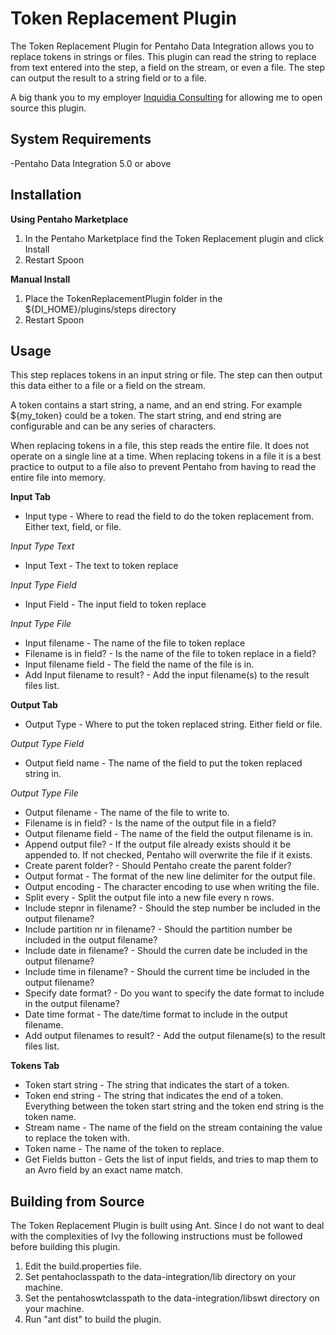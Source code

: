 Token Replacement Plugin
===

The Token Replacement Plugin for Pentaho Data Integration allows you to replace tokens in strings or files.  This plugin can read the string to replace from text entered into the step, a field on the stream, or even a file.  The step can output the result to a string field or to a file.

A big thank you to my employer [Inquidia Consulting](www.inquidia.com) for allowing me to open source this plugin.

System Requirements
---
-Pentaho Data Integration 5.0 or above

Installation
---
**Using Pentaho Marketplace**

1. In the Pentaho Marketplace find the Token Replacement plugin and click Install
2. Restart Spoon

**Manual Install**

1. Place the TokenReplacementPlugin folder in the ${DI\_HOME}/plugins/steps directory
2. Restart Spoon

Usage
---
This step replaces tokens in an input string or file.  The step can then output this data either to a file or a field on the stream.

A token contains a start string, a name, and an end string.  For example ${my_token} could be a token.  The start string, and end string are configurable and can be any series of characters.

When replacing tokens in a file, this step reads the entire file.  It does not operate on a single line at a time.  When replacing tokens in a file it is a best practice to output to a file also to prevent Pentaho from having to read the entire file into memory.

**Input Tab**
* Input type - Where to read the field to do the token replacement from.  Either text, field, or file.

*Input Type Text*
* Input Text - The text to token replace

*Input Type Field*
* Input Field - The input field to token replace

*Input Type File*
* Input filename - The name of the file to token replace
* Filename is in field? - Is the name of the file to token replace in a field?
* Input filename field - The field the name of the file is in.
* Add Input filename to result? - Add the input filename(s) to the result files list.

**Output Tab**
* Output Type - Where to put the token replaced string.  Either field or file.

*Output Type Field*
* Output field name - The name of the field to put the token replaced string in.

*Output Type File*
* Output filename - The name of the file to write to.
* Filename is in field? - Is the name of the output file in a field?
* Output filename field - The name of the field the output filename is in.
* Append output file? - If the output file already exists should it be appended to.  If not checked, Pentaho will overwrite the file if it exists.
* Create parent folder? - Should Pentaho create the parent folder?
* Output format - The format of the new line delimiter for the output file.
* Output encoding - The character encoding to use when writing the file.
* Split every - Split the output file into a new file every n rows.
* Include stepnr in filename? - Should the step number be included in the output filename?
* Include partition nr in filename? - Should the partition number be included in the output filename?
* Include date in filename? - Should the curren date be included in the output filename?
* Include time in filename? - Should the current time be included in the output filename?
* Specify date format? - Do you want to specify the date format to include in the output filename?
* Date time format - The date/time format to include in the output filename.
* Add output filenames to result? - Add the output filename(s) to the result files list.

**Tokens Tab**
* Token start string - The string that indicates the start of a token.
* Token end string - The string that indicates the end of a token.  Everything between the token start string and the token end string is the token name.
* Stream name - The name of the field on the stream containing the value to replace the token with.
* Token name - The name of the token to replace.
* Get Fields button - Gets the list of input fields, and tries to map them to an Avro field by an exact name match.

Building from Source
---
The Token Replacement Plugin is built using Ant.  Since I do not want to deal with the complexities of Ivy the following instructions must be followed before building this plugin.

1. Edit the build.properties file.
2. Set pentahoclasspath to the data-integration/lib directory on your machine.
3. Set the pentahoswtclasspath to the data-integration/libswt directory on your machine.
5. Run "ant dist" to build the plugin.
